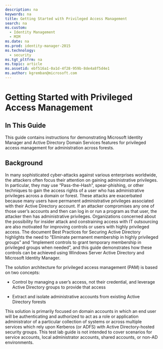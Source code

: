 ```yaml
---
description: na
keywords: na
title: Getting Started with Privileged Access Management
search: na
ms.custom: 
  - Identity Management
  - MIM
ms.date: na
ms.prod: identity-manager-2015
ms.technology: 
  - security
ms.tgt_pltfrm: na
ms.topic: article
ms.assetid: ebf516a1-0a1d-4f28-959b-8de4a8f5d4e1
ms.author: kgremban@microsoft.com
---
```

# Getting Started with Privileged Access Management

## In This Guide
This guide contains instructions for demonstrating Microsoft Identity Manager and Active Directory Domain Services features for privileged access management for administration across forests.

## Background
In many sophisticated cyber-attacks against various enterprises worldwide, the attackers often focus their attention on gaining administrative privileges.  In particular, they may use “Pass-the-Hash”, spear-phishing, or other techniques to gain the access rights of a user who has administrative privileges across a domain or forest.  These attacks are exacerbated because many users have permanent administrative privileges associated with their Active Directory account.  If an attacker compromises any one of those user’s accounts and then can log in or run a program as that user, the attacker then has administrative privileges. Organizations concerned about the possibility for insider attack and constraining access with IT outsourcing are also motivated for improving controls or users with highly privileged access.  The document Best Practices for Securing Active Directory highlights the need to “Eliminate permanent membership in highly privileged groups” and “Implement controls to grant temporary membership in privileged groups when needed”, and this guide demonstrates how these controls can be achieved using Windows Server Active Directory and Microsoft Identity Manager.

The solution architecture for privileged access management (PAM) is based on two concepts:

-   Control by managing a user’s access, not their credential, and leverage Active Directory groups to provide that access

-   Extract and isolate administrative accounts from existing Active Directory forests

This solution is primarily focused on domain accounts in which an end user will be authenticating and authorized to act as a role or application administrator of a particular collection of systems or across multiple services which rely upon Kerberos (or ADFS) with Active Directory-hosted security groups.  This test lab guide is not intended to cover scenarios for service accounts, local administrator accounts, shared accounts, or non-AD environments.

